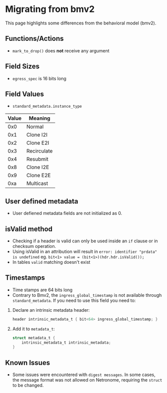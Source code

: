 # Migrating from bmv2

This page highlights some differences from the behavioral model (bmv2).

## Functions/Actions
- `mark_to_drop()` does **not** receive any argument

## Field Sizes
- `egress_spec` is 16 bits long 

## Field Values
- `standard_metadata.instance_type`

| Value | Meaning     |
|-------|-------------|
| 0x0   | Normal      |
| 0x1   | Clone I2I   |
| 0x2   | Clone E2I   |
| 0x3   | Recirculate |
| 0x4   | Resubmit    |
| 0x8   | Clone I2E   |
| 0x9   | Clone E2E   |
| 0xa   | Multicast   |

## User defined metadata
- User defiened metadata fields are not initialized as 0.

## isValid method
- Checking if a header is valid can only be used inside an `if` clause or in checksum operation.
- Using isValid in an attribution will result in `error: identifier "prdata" is undefined` eg.  ```bit<1> value = (bit<1>)(hdr.hdr.isValid());```
- In tables `valid` matching doesn't exist

## Timestamps
- Time stamps are 64 bits long
- Contrary to Bmv2, the `ingress_global_timestamp` is not available through `standard_metadata`. If you need to use this field you need to:

<break>

1. Declare an intrinsic metadata header:
    
    ```c
    header intrinsic_metadata_t { bit<64> ingress_global_timestamp; }
    ```
  
2. Add it to `metadata_t`:
    
    ```c
    struct metadata_t {
        intrinsic_metadata_t intrinsic_metadata;
    }
    ```
## Known Issues

- Some issues were encountered with `digest messages`. In some cases, the message format was not allowed on Netronome, requiring the `struct` to be changed.
